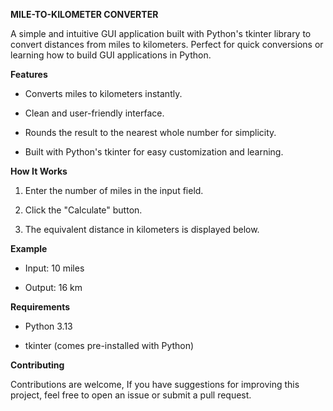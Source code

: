 **MILE-TO-KILOMETER CONVERTER**

A simple and intuitive GUI application built with Python's tkinter library to convert distances from miles to kilometers. Perfect for quick conversions or learning how to build GUI applications in Python.

**Features**

* Converts miles to kilometers instantly.

* Clean and user-friendly interface.

* Rounds the result to the nearest whole number for simplicity.

* Built with Python's tkinter for easy customization and learning.

**How It Works**

1. Enter the number of miles in the input field.

2. Click the "Calculate" button.

3. The equivalent distance in kilometers is displayed below.

**Example**

* Input: 10 miles

* Output: 16 km

**Requirements**

* Python 3.13

* tkinter (comes pre-installed with Python)

**Contributing**

Contributions are welcome, If you have suggestions for improving this project, feel free to open an issue or submit a pull request.

